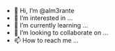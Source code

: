 - 👋 Hi, I’m @alm3rante
- 👀 I’m interested in ...
- 🌱 I’m currently learning ...
- 💞️ I’m looking to collaborate on ...
- 📫 How to reach me ...

<!---
alm3rante/alm3rante is a ✨ special ✨ repository because its `README.md` (this file) appears on your GitHub profile.
You can click the Preview link to take a look at your changes.
--->
